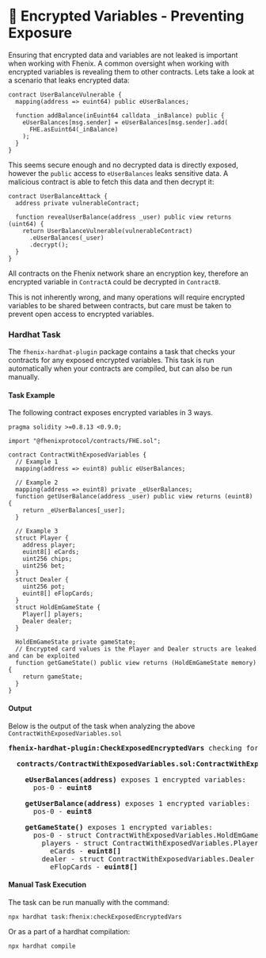 # 🔎 Encrypted Variables - Preventing Exposure

Ensuring that encrypted data and variables are not leaked is important when working with Fhenix. A common oversight when working with encrypted variables is revealing them to other contracts. Lets take a look at a scenario that leaks encrypted data:

```solidity
contract UserBalanceVulnerable {
  mapping(address => euint64) public eUserBalances;

  function addBalance(inEuint64 calldata _inBalance) public {
    eUserBalances[msg.sender] = eUserBalances[msg.sender].add(
      FHE.asEuint64(_inBalance)
    );
  }
}
```

This seems secure enough and no decrypted data is directly exposed, however the `public` access to `eUserBalances` leaks sensitive data. A malicious contract is able to fetch this data and then decrypt it:

```solidity
contract UserBalanceAttack {
  address private vulnerableContract;

  function revealUserBalance(address _user) public view returns (uint64) {
    return UserBalanceVulnerable(vulnerableContract)
      .eUserBalances(_user)
      .decrypt();
  }
}
```

All contracts on the Fhenix network share an encryption key, therefore an encrypted variable in `ContractA` could be decrypted in `ContractB`.

This is not inherently wrong, and many operations will require encrypted variables to be shared between contracts, but care must be taken to prevent open access to encrypted variables.

### Hardhat Task

The `fhenix-hardhat-plugin` package contains a task that checks your contracts for any exposed encrypted variables. This task is run automatically when your contracts are compiled, but can also be run manually.

#### Task Example

The following contract exposes encrypted variables in 3 ways.

```solidity
pragma solidity >=0.8.13 <0.9.0;

import "@fhenixprotocol/contracts/FHE.sol";

contract ContractWithExposedVariables {
  // Example 1
  mapping(address => euint8) public eUserBalances;

  // Example 2
  mapping(address => euint8) private _eUserBalances;
  function getUserBalance(address _user) public view returns (euint8) {
    return _eUserBalances[_user];
  }

  // Example 3
  struct Player {
    address player;
    euint8[] eCards;
    uint256 chips;
    uint256 bet;
  }
  struct Dealer {
    uint256 pot;
    euint8[] eFlopCards;
  }
  struct HoldEmGameState {
    Player[] players;
    Dealer dealer;
  }

  HoldEmGameState private gameState;
  // Encrypted card values is the Player and Dealer structs are leaked and can be exploited
  function getGameState() public view returns (HoldEmGameState memory) {
    return gameState;
  }
}
```

#### Output

Below is the output of the task when analyzing the above `ContractWithExposedVariables.sol`

<pre>
<b>fhenix-hardhat-plugin:CheckExposedEncryptedVars</b> checking for exposed encrypted variables....

  <b style={{color:"orangered"}}>contracts/ContractWithExposedVariables.sol:ContractWithExposedVariables</b>

    <b>eUserBalances(address)</b> exposes 1 encrypted variables:
      pos-0 - <b style={{color:"orangered"}}>euint8</b>

    <b>getUserBalance(address)</b> exposes 1 encrypted variables:
      pos-0 - <b style={{color:"orangered"}}>euint8</b>

    <b>getGameState()</b> exposes 1 encrypted variables:
      pos-0 - struct ContractWithExposedVariables.HoldEmGameState
        players - struct ContractWithExposedVariables.Player[]
          eCards - <b style={{color:"orangered"}}>euint8[]</b>
        dealer - struct ContractWithExposedVariables.Dealer
          eFlopCards - <b style={{color:"orangered"}}>euint8[]</b>
</pre>

#### Manual Task Execution

The task can be run manually with the command:

```
npx hardhat task:fhenix:checkExposedEncryptedVars
```

Or as a part of a hardhat compilation:

```
npx hardhat compile
```
